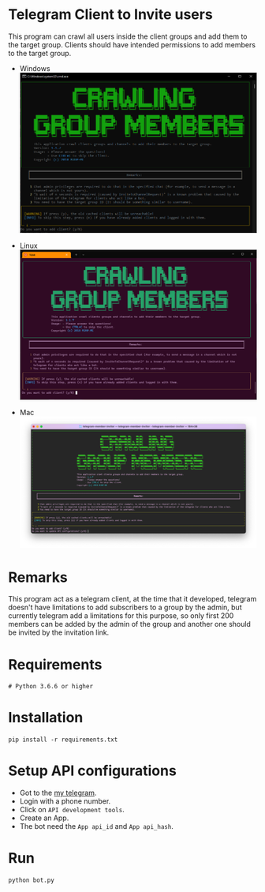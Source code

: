 # Telegram Client to Invite users

This program can crawl all users inside the client groups and add them to the target group. Clients should have intended permissions to add members to the target group.

- Windows
![Terminal Screenshot](/assets/images/next.windows.png)

- Linux
![Terminal Screenshot](/assets/images/next.linux.png)

- Mac
![Terminal Screenshot](/assets/images/next.mac.png)

# Remarks
This program act as a telegram client, at the time that it developed, telegram doesn't have limitations to add subscribers to a group by the admin, but currently telegram add a limitations for this purpose, so only first 200 members can be added by the admin of the group and another one should be invited by the invitation link.

# Requirements

```shell
# Python 3.6.6 or higher
```

# Installation
```shell
pip install -r requirements.txt
```

# Setup API configurations
- Got to the [my telegram](https://my.telegram.org/).
- Login with a phone number.
- Click on `API development tools`.
- Create an App.
- The bot need the `App api_id` and `App api_hash`.

# Run
```shell
python bot.py 
```
